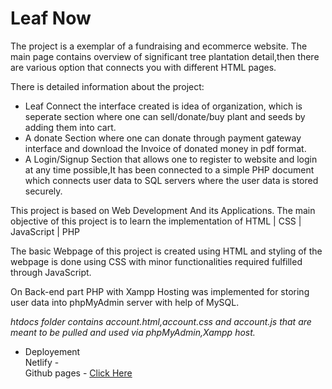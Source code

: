 # Leaf Now
The project is a exemplar of a fundraising and ecommerce website. 
The main page contains overview of significant tree plantation detail,then there are various option that connects you with different HTML pages.

There is detailed information about the project:

- Leaf Connect the interface created is idea of organization, which is seperate section where one can sell/donate/buy plant and seeds by adding them into cart.
- A donate Section where one can donate through payment gateway interface and download the Invoice of donated money in pdf format.
- A Login/Signup Section that allows one to register to website and login at any time possible,It has been connected to a simple PHP document which connects user data to SQL servers where the user data is stored securely.



This project is based on Web Development And its Applications. The main objective of this project is to learn the implementation of 
 HTML | CSS | JavaScript | PHP  

The basic Webpage of this project is created using HTML and styling of the webpage is done using CSS with minor functionalities required fulfilled through JavaScript.

On Back-end part PHP with Xampp Hosting was implemented for storing user data into phpMyAdmin server with help of MySQL.

*htdocs folder contains account.html,account.css and account.js that are meant to be pulled and used via phpMyAdmin,Xampp host.*

* Deployement<br>
Netlify - <br>
Github pages - <a href="https://aman-yadav-1.github.io/Leaf-Now-Project/">Click Here</a><br>
